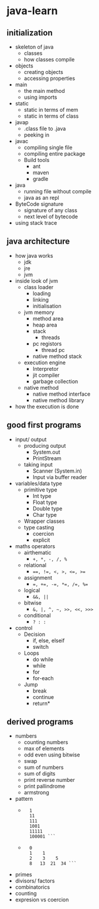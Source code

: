 # java-learn

## initialization
- skeleton of java
	- classes
	- how classes compile
- objects
	- creating objects
	- accessing properties
- main
	- the main method
	- using imports
- static
	- static in terms of mem
	- static in terms of class
- javap
	- .class file to .java
	- peeking in 
- javac
	- compiling single file
	- compiling entire package
	- Build tools
		- ant
		- maven
		- gradle
- java
	- running file without compile
	- java as an repl
- ByteCode signature
	- signature of any class
	- next level of bytecode
- using stack trace


## java architecture
- how java works
	- jdk
	- jre
	- jvm
- inside look of jvm
	- class loader
		- loading
		- linking
		- initialisation
	- jvm memory
		- method area
		- heap area
		- stack
			- threads
		- pc registors
			- thread pc
		- native method stack
	- execution engine
		- Interpretor
		- jit compiler
		- garbage collection
	- native method
		- native method interface
		- native method library
- how the execution is done

## good first programs
- input/ output
	- producing output
		- System.out
		- PrintStream
	- taking input
		- Scanner (System.in)
		- Input via buffer reader
- variables/data type
	- primitive type
		- Int type
		- Float type
		- Double type
		- Char type
	- Wrapper classes
	- type casting
		- coercion
		- explicit
- maths operators
	- airthematic
		- ```+, *, -, /, % ```
	- relational
		- ```==, !=, <, >, <=, >= ```
	- assignment
		- ```=, +=, -=, *=, /=, %= ```
	- logical
		- ```&&, || ```
	- bitwise
		- ```&, |, ^, ~, >>, <<, >>> ```
	- conditional
		- ```? : : ```
- control
	- Decision
		- if, else, elseif
		- switch
	- Loops
		- do while
		- while
		- for
		- for-each
	- Jump
		- break
		- continue
		- return*

## derived programs
- numbers
	- counting numbers
	- max of elements
	- odd even using bitwise
	- swap
	- sum of numbers
	- sum of digits
	- print reverse number
	- print pallindrome
	- armstrong
- pattern
	- ```
		1  
		11  
		111   
		1001   
		11111  
		100001 ```
	- ```
		0  
		1    1  
		2    3    5  
		8   13  21  34 ```

- primes
- divisors/ factors
- combinatorics
- counting
- expresion vs coercion